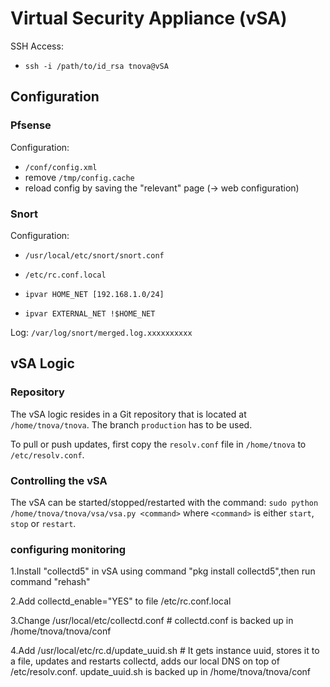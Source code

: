 Virtual Security Appliance (vSA)
================================

SSH Access:

* `ssh -i /path/to/id_rsa tnova@vSA`


Configuration
-------------

### Pfsense

Configuration:
* `/conf/config.xml`
* remove `/tmp/config.cache`
* reload config by saving the "relevant" page (-> web configuration)

### Snort

Configuration:
* `/usr/local/etc/snort/snort.conf`
* `/etc/rc.conf.local`

* `ipvar HOME_NET [192.168.1.0/24]`
* `ipvar EXTERNAL_NET !$HOME_NET`

Log: `/var/log/snort/merged.log.xxxxxxxxxx`


vSA Logic
---------

### Repository

The vSA logic resides in a Git repository that is located at 
`/home/tnova/tnova`. The branch `production` has to be used.

To pull or push updates, first copy the `resolv.conf` file in `/home/tnova` to
`/etc/resolv.conf`.

### Controlling the vSA

The vSA can be started/stopped/restarted with the command: 
`sudo python /home/tnova/tnova/vsa/vsa.py <command>` where `<command>` is either
`start`, `stop` or `restart`.

### configuring monitoring ###

1.Install "collectd5" in vSA using command "pkg install collectd5",then run command "rehash"

2.Add collectd_enable="YES" to file /etc/rc.conf.local

3.Change /usr/local/etc/collectd.conf      # collectd.conf is backed up in /home/tnova/tnova/conf

4.Add /usr/local/etc/rc.d/update_uuid.sh    # It gets instance uuid, stores it to a file, updates and restarts collectd, adds our local DNS on top of /etc/resolv.conf.  update_uuid.sh is backed up in /home/tnova/tnova/conf

